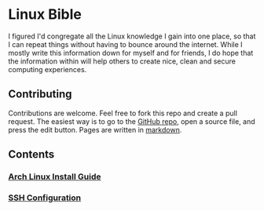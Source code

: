 # Linux Bible

I figured I'd congregate all the Linux knowledge I gain into one place, so that I can repeat things without having to
bounce around the internet. While I mostly write this information down for myself and for friends, I do hope that the
information within will help others to create nice, clean and secure computing experiences.

## Contributing

Contributions are welcome. Feel free to fork this repo and create a pull request. The easiest way is to go to the
[GitHub repo](https://github.com/defunk-t/linux-bible), open a source file, and press the edit button.
Pages are written in [markdown](https://docs.github.com/en/get-started/writing-on-github/getting-started-with-writing-and-formatting-on-github/basic-writing-and-formatting-syntax).

## Contents

### [Arch Linux Install Guide](Arch-Linux-Install-Guide)
### [SSH Configuration](SSH-Configuration)

